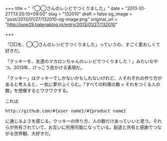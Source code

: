 +++
title = "「◯◯さんのレシピでつくりました」"
date = "2013-01-27T13:20:10+09:00"
slug = "132010"
draft = false
og_image = "post/2013/01/27/132010-og-image.png"
original_url = "http://june29.hatenablog.jp/entry/2013/01/27/132010"

+++

<p>「□□を、◯◯さんのレシピでつくりました」っていうの、すごく愛おしくて好きだ。</p>
<p>「クッキーを、友達のマカロンちゃんのレシピでつくりました！」みたいなやつ。2013年、けっこう見かける表現だ。</p>
<p>「クッキー」はクッキーでしかないかもしれないけれど、人それぞれの作り方があると考えると、一気に夢がふくらむ。「すべての料理の数 × それをつくる人の数」を想像するとワクワクする。</p>
<p>これは</p>
<pre class="code" data-unlink>http://github.com/#{user_name}/#{product_name}</pre>
<p>に通じるよさを感じる。クッキーの作り方、人の数だけあっていいと思う。それらが共有されていて、お互いに利用可能になっている。創造と共有と感謝でつながる世界観、大好きだ。</p>
